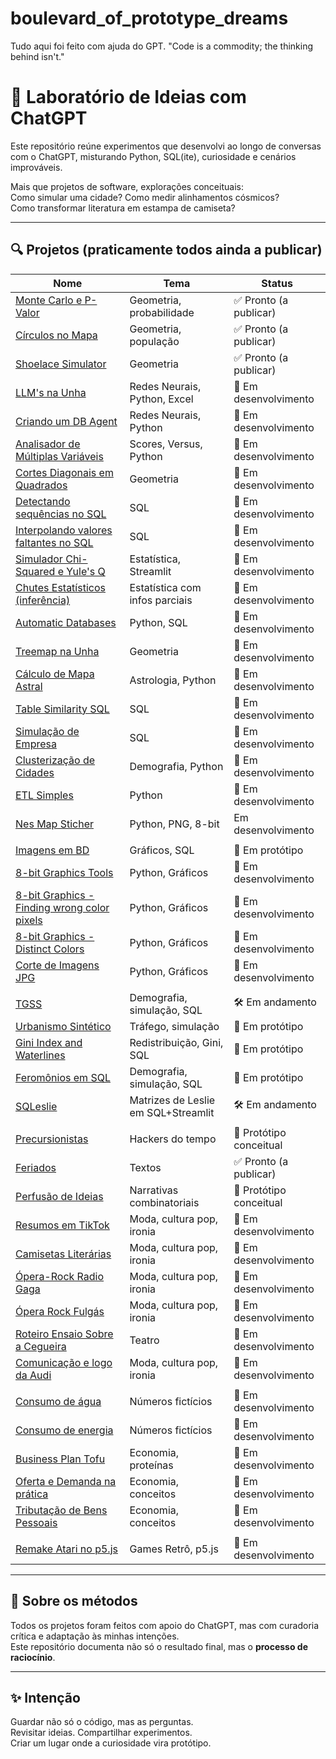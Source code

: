 # boulevard_of_prototype_dreams
Tudo aqui foi feito com ajuda do GPT.
"Code is a commodity; the thinking behind isn't."

# 🧪 Laboratório de Ideias com ChatGPT

Este repositório reúne experimentos que desenvolvi ao longo de conversas com o ChatGPT, misturando Python, SQL(ite), curiosidade e cenários improváveis.

Mais que projetos de software, explorações conceituais:  
Como simular uma cidade? Como medir alinhamentos cósmicos?  
Como transformar literatura em estampa de camiseta?

---

## 🔍 Projetos (praticamente todos ainda a publicar)

| Nome | Tema | Status |
|------|------|--------|
| [Monte Carlo e P-Valor](./monte-carlo-alinhamentos) | Geometria, probabilidade | ✅ Pronto (a publicar) |
| [Círculos no Mapa](./map-circles) | Geometria, população | ✅ Pronto (a publicar) |
| [Shoelace Simulator](./shoelace-simulator) | Geometria | ✅ Pronto (a publicar) |
| [LLM's na Unha](./llms-na-unha) | Redes Neurais, Python, Excel | 👕 Em desenvolvimento |
| [Criando um DB Agent](./llms-na-unha) | Redes Neurais, Python | 👕 Em desenvolvimento |
| [Analisador de Múltiplas Variáveis](./multiple-variable-analyzer) | Scores, Versus, Python | 👕 Em desenvolvimento |
| [Cortes Diagonais em Quadrados](./cortes-diagonais-quadrados) | Geometria | 👕 Em desenvolvimento |
| [Detectando sequências no SQL](./sequence-detection-sql) | SQL | 👕 Em desenvolvimento |
| [Interpolando valores faltantes no SQL](./value-interpolation-sql) | SQL | 👕 Em desenvolvimento |
| [Simulador Chi-Squared e Yule's Q](./chi-squared-yules-q) | Estatística, Streamlit | 👕 Em desenvolvimento |
| [Chutes Estatísticos (inferência)](./chutes-estatísticos) | Estatística com infos parciais | 👕 Em desenvolvimento |
| [Automatic Databases](./automatic-databases) | Python, SQL | 👕 Em desenvolvimento |
| [Treemap na Unha](./treemap-na-unha) | Geometria | 👕 Em desenvolvimento |
| [Cálculo de Mapa Astral](./mapa-astral) | Astrologia, Python | 👕 Em desenvolvimento |
| [Table Similarity SQL](./table-similarity) | SQL | 👕 Em desenvolvimento |
| [Simulação de Empresa](./corporation-simulation) | SQL | 👕 Em desenvolvimento |
| [Clusterização de Cidades](./city-clustering) | Demografia, Python | 👕 Em desenvolvimento |
| [ETL Simples](./simple-etl) | Python | 👕 Em desenvolvimento |
| [Nes Map Sticher](./nes-map-stitcher) | Python, PNG, 8-bit | Em desenvolvimento |
|||
| [Imagens em BD](./db-image) | Gráficos, SQL | 🧪 Em protótipo |
| [8-bit Graphics Tools](./8bit-graphics-tools) | Python, Gráficos | 👕 Em desenvolvimento |
| [8-bit Graphics - Finding wrong color pixels](./8bit-graphics-tools-pixels) | Python, Gráficos | 👕 Em desenvolvimento |
| [8-bit Graphics - Distinct Colors](./8bit-graphics-tools-distinct) | Python, Gráficos | 👕 Em desenvolvimento |
| [Corte de Imagens JPG](./8bit-graphics-tools-cuts) | Python, Gráficos | 👕 Em desenvolvimento |
|||
| [TGSS](./tgss) | Demografia, simulação, SQL | 🛠️ Em andamento |
| [Urbanismo Sintético](./urbanismo-sintetico) | Tráfego, simulação | 🧪 Em protótipo |
| [Gini Index and Waterlines](./urbanismo-sintetico) | Redistribuição, Gini, SQL | 🧪 Em protótipo |
| [Feromônios em SQL](./feromonios-sql) | Demografia, simulação, SQL | 🧪 Em protótipo |
| [SQLeslie](./sqleslie) | Matrizes de Leslie em SQL+Streamlit | 🛠️ Em andamento |
|||
| [Precursionistas](./precursionistas) | Hackers do tempo | 🧠 Protótipo conceitual |
| [Feriados](./feriados-pra-quem) | Textos | ✅ Pronto (a publicar) |
| [Perfusão de Ideias](./perfusao-de-ideias) | Narrativas combinatoriais | 🧠 Protótipo conceitual |
| [Resumos em TikTok](./tiktok-literature) | Moda, cultura pop, ironia | 👕 Em desenvolvimento |
| [Camisetas Literárias](./tshirts-literarias) | Moda, cultura pop, ironia | 👕 Em desenvolvimento |
| [Ópera-Rock Radio Gaga](./opera-rock-radio-gaga) | Moda, cultura pop, ironia | 👕 Em desenvolvimento |
| [Ópera Rock Fulgás](./opera-rock-fulgas) | Moda, cultura pop, ironia | 👕 Em desenvolvimento |
| [Roteiro Ensaio Sobre a Cegueira](./ensaio-sobre-cegueira) | Teatro | 👕 Em desenvolvimento |
| [Comunicação e logo da Audi](./comunicacao-audi) | Moda, cultura pop, ironia | 👕 Em desenvolvimento |
|||
| [Consumo de água](./consumo-agua) | Números fictícios | 👕 Em desenvolvimento |
| [Consumo de energia](./consumo-energia) | Números fictícios | 👕 Em desenvolvimento |
| [Business Plan Tofu](./tofu-master) | Economia, proteínas | 👕 Em desenvolvimento |
| [Oferta e Demanda na prática](./oferta-demanda-pratica) | Economia, conceitos | 👕 Em desenvolvimento |
| [Tributação de Bens Pessoais](./tributacao-bens-pessoais) | Economia, conceitos | 👕 Em desenvolvimento |
|||
| [Remake Atari no p5.js](./atari-p5js) | Games Retrô, p5.js | 👕 Em desenvolvimento |

---

## 🤖 Sobre os métodos

Todos os projetos foram feitos com apoio do ChatGPT, mas com curadoria crítica e adaptação às minhas intenções.  
Este repositório documenta não só o resultado final, mas o **processo de raciocínio**.

---

## ✨ Intenção

Guardar não só o código, mas as perguntas.  
Revisitar ideias. Compartilhar experimentos.  
Criar um lugar onde a curiosidade vira protótipo.
